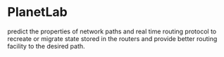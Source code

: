 # PlanetLab
 predict the properties of network paths and real time routing protocol to recreate or migrate state stored in the routers and provide better routing facility to the desired path.
